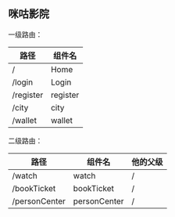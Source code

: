 ## 咪咕影院
一级路由：

| 路径          | 组件名 |
| ------------- | ------ |
| /             | Home   |
| /login        | Login  |
| /register        | register  |
| /city        | city  |
| /wallet        | wallet  |

二级路由：

| 路径     | 组件名  | 他的父级 |
| -------- | ------- | -------- |
| /watch   | watch   | /        |
| /bookTicket | bookTicket | /        |
| /personCenter  | personCenter  | /        |